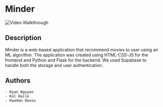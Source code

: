 # Minder

<img src='https://media4.giphy.com/media/v1.Y2lkPTc5MGI3NjExYXQ0NDFvaHg4YnBxZnBtaTM5NXpjazFpeWhuNDhidHptdDF3bWJ2biZlcD12MV9pbnRlcm5hbF9naWZfYnlfaWQmY3Q9Zw/PgIKAbqJQqZRnxBMnv/giphy.gif' title='Video Walkthrough' width='' alt='Video Walkthrough' />


## Description

Minder is a web-based application that recommend movies to user using an ML algorithm. The application was created using HTML-CSS-JS for the frontend and Python and Flask for the backend. We used Supabase to handle both the storage and user authentication. 

## Authors

    - Ryan Nguyen
    - Kal Haile
    - Kwadwo Owusu
